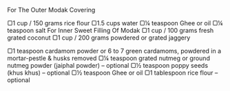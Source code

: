 For The Outer Modak Covering

▢1 cup / 150 grams rice flour
▢1.5 cups water
▢¼ teaspoon Ghee or oil
▢¼ teaspoon salt
For Inner Sweet Filling Of Modak
▢1 cup / 100 grams fresh grated coconut
▢1 cup / 200 grams powdered or grated jaggery

▢1 teaspoon cardamom powder or 6 to 7 green cardamoms, powdered in a mortar-pestle & husks removed
▢¼ teaspoon grated nutmeg or ground nutmeg powder (jaiphal powder) – optional
▢½ teaspoon poppy seeds (khus khus) – optional
▢½ teaspoon Ghee or oil
▢1 tablespoon rice flour – optional